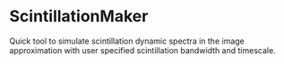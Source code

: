 # ScintillationMaker
Quick tool to simulate scintillation dynamic spectra in the image approximation with user specified scintillation bandwidth and timescale.
